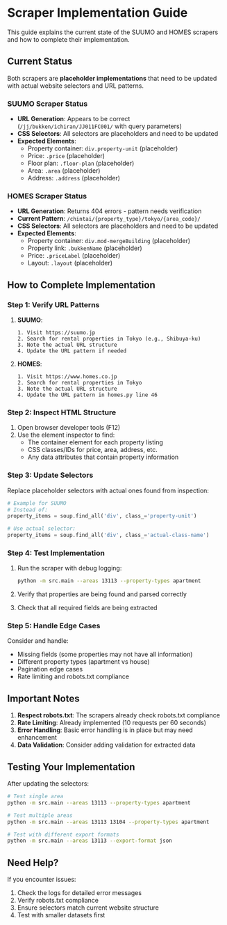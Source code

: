 # Scraper Implementation Guide

This guide explains the current state of the SUUMO and HOMES scrapers and how to complete their implementation.

## Current Status

Both scrapers are **placeholder implementations** that need to be updated with actual website selectors and URL patterns.

### SUUMO Scraper Status
- **URL Generation**: Appears to be correct (`/jj/bukken/ichiran/JJ011FC001/` with query parameters)
- **CSS Selectors**: All selectors are placeholders and need to be updated
- **Expected Elements**: 
  - Property container: `div.property-unit` (placeholder)
  - Price: `.price` (placeholder)
  - Floor plan: `.floor-plan` (placeholder)
  - Area: `.area` (placeholder)
  - Address: `.address` (placeholder)

### HOMES Scraper Status
- **URL Generation**: Returns 404 errors - pattern needs verification
- **Current Pattern**: `/chintai/{property_type}/tokyo/{area_code}/`
- **CSS Selectors**: All selectors are placeholders and need to be updated
- **Expected Elements**:
  - Property container: `div.mod-mergeBuilding` (placeholder)
  - Property link: `.bukkenName` (placeholder)
  - Price: `.priceLabel` (placeholder)
  - Layout: `.layout` (placeholder)

## How to Complete Implementation

### Step 1: Verify URL Patterns

1. **SUUMO**:
   ```
   1. Visit https://suumo.jp
   2. Search for rental properties in Tokyo (e.g., Shibuya-ku)
   3. Note the actual URL structure
   4. Update the URL pattern if needed
   ```

2. **HOMES**:
   ```
   1. Visit https://www.homes.co.jp
   2. Search for rental properties in Tokyo
   3. Note the actual URL structure
   4. Update the URL pattern in homes.py line 46
   ```

### Step 2: Inspect HTML Structure

1. Open browser developer tools (F12)
2. Use the element inspector to find:
   - The container element for each property listing
   - CSS classes/IDs for price, area, address, etc.
   - Any data attributes that contain property information

### Step 3: Update Selectors

Replace placeholder selectors with actual ones found from inspection:

```python
# Example for SUUMO
# Instead of:
property_items = soup.find_all('div', class_='property-unit')

# Use actual selector:
property_items = soup.find_all('div', class_='actual-class-name')
```

### Step 4: Test Implementation

1. Run the scraper with debug logging:
   ```bash
   python -m src.main --areas 13113 --property-types apartment
   ```

2. Verify that properties are being found and parsed correctly

3. Check that all required fields are being extracted

### Step 5: Handle Edge Cases

Consider and handle:
- Missing fields (some properties may not have all information)
- Different property types (apartment vs house)
- Pagination edge cases
- Rate limiting and robots.txt compliance

## Important Notes

1. **Respect robots.txt**: The scrapers already check robots.txt compliance
2. **Rate Limiting**: Already implemented (10 requests per 60 seconds)
3. **Error Handling**: Basic error handling is in place but may need enhancement
4. **Data Validation**: Consider adding validation for extracted data

## Testing Your Implementation

After updating the selectors:

```bash
# Test single area
python -m src.main --areas 13113 --property-types apartment

# Test multiple areas
python -m src.main --areas 13113 13104 --property-types apartment

# Test with different export formats
python -m src.main --areas 13113 --export-format json
```

## Need Help?

If you encounter issues:
1. Check the logs for detailed error messages
2. Verify robots.txt compliance
3. Ensure selectors match current website structure
4. Test with smaller datasets first